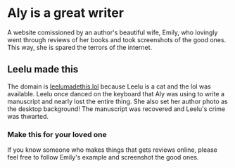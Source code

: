 # Aly is a great writer 
A website comissioned by an author's beautiful wife, Emily, who lovingly went through reviews of her books and took screenshots of the good ones. This way, she is spared the terrors of the internet. 

## Leelu made this
The domain is [leelumadethis.lol](http://leelumadethis.lol) because Leelu is a cat and the lol was available. Leelu once danced on the keyboard that Aly was using to write a manuscript and nearly lost the entire thing. She also set her author photo as the desktop background! The manuscript was recovered and Leelu's crime was thwarted. 

### Make this for your loved one
If you know someone who makes things that gets reviews online, please feel free to follow Emily's example and screenshot the good ones. 
